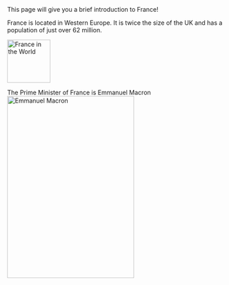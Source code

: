 <body> This page will give you a brief introduction to France! 
<p> France is located in Western Europe. It is twice the size of the UK and has a population of just over 62 million. </p>
<img src="https://upload.wikimedia.org/wikipedia/commons/thumb/a/a4/EU-France_%28orthographic_projection%29.svg/440px-EU-France_%28orthographic_projection%29.svg.png" alt="France in the World" style="right" width="100" height="100" >
<br>
<p> The Prime Minister of France is Emmanuel Macron <img src=" https://upload.wikimedia.org/wikipedia/commons/f/f4/Emmanuel_Macron_in_2019.jpg" alt="Emmanuel Macron" style="right" width="294" height="423" >
